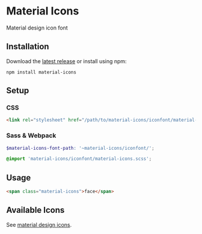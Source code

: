 # Material Icons

Material design icon font

## Installation

Download the [latest release] or install using npm:

```
npm install material-icons
```

## Setup

### CSS

```html
<link rel="stylesheet" href="/path/to/material-icons/iconfont/material-icons.css">
```

### Sass & Webpack

```scss
$material-icons-font-path: '~material-icons/iconfont/';

@import 'material-icons/iconfont/material-icons.scss';
```

## Usage

```html
<span class="material-icons">face</span>
```

## Available Icons

See [material design icons].

[latest release]: https://github.com/marella/material-icons/releases
[material design icons]: https://material.io/icons/
